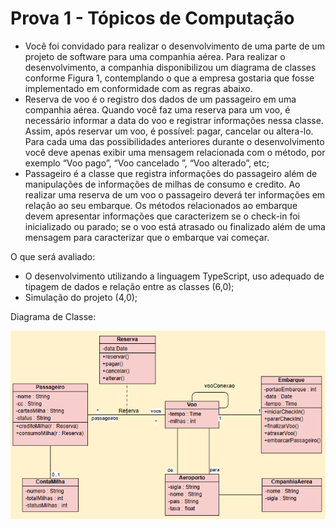 # Prova 1 - Tópicos de Computação
- Você foi convidado para realizar o desenvolvimento de uma parte de um projeto de software para uma companhia aérea. Para realizar o desenvolvimento, a companhia disponibilizou um diagrama de classes conforme Figura 1, contemplando o que a empresa gostaria que fosse implementado em conformidade com as regras abaixo.
- Reserva de voo é o registro dos dados de um passageiro em uma companhia aérea. Quando você faz uma reserva para um voo, é necessário informar a data do voo e registrar informações nessa classe. Assim, após reservar um voo, é possível: pagar, cancelar ou altera-lo. Para cada uma das possibilidades anteriores durante o desenvolvimento você deve apenas exibir uma mensagem relacionada com o método, por exemplo “Voo pago”, “Voo cancelado ”, “Voo alterado”, etc;
- Passageiro é a classe que registra informações do passageiro além de manipulações de informações de milhas de consumo e credito. Ao realizar uma reserva de um voo o passageiro deverá ter informações em relação ao seu embarque.  Os métodos relacionados ao embarque devem apresentar informações que caracterizem se o check-in foi inicializado ou parado; se o voo está atrasado ou finalizado além de uma mensagem para caracterizar que o embarque vai começar.

O que será avaliado:
- O desenvolvimento utilizando a linguagem TypeScript, uso adequado de tipagem de dados e relação entre as classes (6,0);
- Simulação do projeto (4,0);

Diagrama de Classe:

<img src="diagrama_de_classe.png">